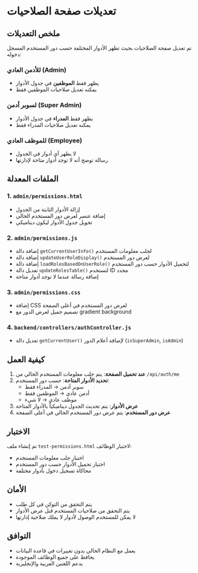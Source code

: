 # تعديلات صفحة الصلاحيات

## ملخص التعديلات

تم تعديل صفحة الصلاحيات بحيث تظهر الأدوار المختلفة حسب دور المستخدم المسجل دخوله:

### للأدمن العادي (Admin)
- يظهر فقط **الموظفين** في جدول الأدوار
- يمكنه تعديل صلاحيات الموظفين فقط

### لسوبر أدمن (Super Admin)
- يظهر فقط **المدراء** في جدول الأدوار
- يمكنه تعديل صلاحيات المدراء فقط

### للموظف العادي (Employee)
- لا يظهر أي أدوار في الجدول
- رسالة توضح أنه لا توجد أدوار متاحة لإدارتها

## الملفات المعدلة

### 1. `admin/permissions.html`
- إزالة الأدوار الثابتة من الجدول
- إضافة عنصر لعرض دور المستخدم الحالي
- تحويل جدول الأدوار ليكون ديناميكي

### 2. `admin/permissions.js`
- إضافة دالة `getCurrentUserInfo()` لجلب معلومات المستخدم
- إضافة دالة `updateUserRoleDisplay()` لعرض دور المستخدم
- إضافة دالة `loadRolesBasedOnUserRole()` لتحميل الأدوار حسب دور المستخدم
- تعديل دالة `updateRolesTable()` لتستخدم ID محدد
- إضافة رسالة عندما لا توجد أدوار متاحة

### 3. `admin/permissions.css`
- إضافة CSS لعرض دور المستخدم في أعلى الصفحة
- تصميم جميل لعرض الدور مع gradient background

### 4. `backend/controllers/authController.js`
- تعديل دالة `getCurrentUser()` لإضافة أعلام الدور (`isSuperAdmin`, `isAdmin`)

## كيفية العمل

1. **عند تحميل الصفحة**: يتم جلب معلومات المستخدم الحالي من `/api/auth/me`
2. **تحديد الأدوار المتاحة**: حسب دور المستخدم:
   - سوبر أدمن → المدراء فقط
   - أدمن عادي → الموظفين فقط
   - موظف عادي → لا شيء
3. **عرض الأدوار**: يتم تحديث الجدول ديناميكياً بالأدوار المتاحة
4. **عرض دور المستخدم**: يتم عرض دور المستخدم الحالي في أعلى الصفحة

## الاختبار

تم إنشاء ملف `test-permissions.html` لاختبار الوظائف:
- اختبار جلب معلومات المستخدم
- اختبار تحميل الأدوار حسب دور المستخدم
- محاكاة تسجيل دخول بأدوار مختلفة

## الأمان

- يتم التحقق من التوكن في كل طلب
- يتم التحقق من صلاحيات المستخدم قبل عرض الأدوار
- لا يمكن للمستخدم الوصول لأدوار لا يملك صلاحية إدارتها

## التوافق

- يعمل مع النظام الحالي بدون تغييرات في قاعدة البيانات
- يحافظ على جميع الوظائف الموجودة
- يدعم اللغتين العربية والإنجليزية
